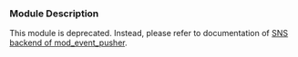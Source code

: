 ### Module Description

This module is deprecated. Instead, please refer to documentation of [SNS backend of mod_event_pusher](./mod_event_pusher_sns.md).
